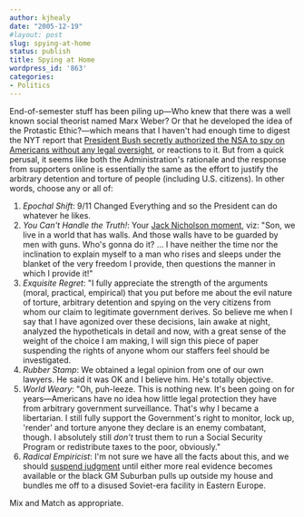 ```yaml
---
author: kjhealy
date: "2005-12-19"
#layout: post
slug: spying-at-home
status: publish
title: Spying at Home
wordpress_id: '863'
categories:
- Politics
---
```


End-of-semester stuff has been piling up—Who knew that there was a well known social theorist named Marx Weber? Or that he developed the idea of the Protastic Ethic?—which means that I haven't had enough time to digest the NYT report that [President Bush secretly authorized the NSA to spy on Americans without any legal oversight](http://www.nytimes.com/2005/12/16/politics/16program.html?ex=1292389200&en=e32072d786623ac1&ei=5090&partner=rssuserland&emc=rss), or reactions to it. But from a quick perusal, it seems like both the Administration's rationale and the response from supporters online is essentially the same as the effort to justify the arbitrary detention and torture of people (including U.S. citizens). In other words, choose any or all of:

1.  *Epochal Shift*: 9/11 Changed Everything and so the President can do whatever he likes.
2.  *You Can't Handle the Truth!*: Your [Jack Nicholson moment](http://en.wikipedia.org/wiki/A_Few_Good_Men), viz: "Son, we live in a world that has walls. And those walls have to be guarded by men with guns. Who's gonna do it? ... I have neither the time nor the inclination to explain myself to a man who rises and sleeps under the blanket of the very freedom I provide, then questions the manner in which I provide it!"
3.  *Exquisite Regret*: "I fully appreciate the strength of the arguments (moral, practical, empirical) that you put before me about the evil nature of torture, arbitrary detention and spying on the very citizens from whom our claim to legitimate government derives. So believe me when I say that I have agonized over these decisions, lain awake at night, analyzed the hypotheticals in detail and now, with a great sense of the weight of the choice I am making, I will sign this piece of paper suspending the rights of anyone whom our staffers feel should be investigated.
4.  *Rubber Stamp*: We obtained a legal opinion from one of our own lawyers. He said it was OK and I believe him. He's totally objective.
5.  *World Weary*: "Oh, puh-leeze. This is nothing new. It's been going on for years—Americans have no idea how little legal protection they have from arbitrary government surveillance. That's why I became a libertarian. I still fully support the Government's right to monitor, lock up, 'render' and torture anyone they declare is an enemy combatant, though. I absolutely still *don't* trust them to run a Social Security Program or redistribute taxes to the poor, obviously."
6.  *Radical Empiricist*: I'm not sure we have all the facts about this, and we should [suspend judgment](http://www.andrewsullivan.com/index.php?dish_inc=archives/2005_12_11_dish_archive.html#113457341984976288) until either more real evidence becomes available or the black GM Suburban pulls up outside my house and bundles me off to a disused Soviet-era facility in Eastern Europe.

Mix and Match as appropriate.
